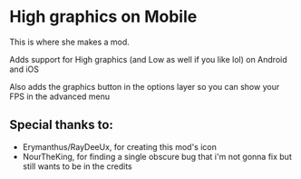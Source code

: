 # High graphics on Mobile

This is where she makes a mod.

Adds support for High graphics (and Low as well if you like lol) on Android and iOS

Also adds the graphics button in the options layer so you can show your FPS in the advanced menu

## Special thanks to:
- Erymanthus/RayDeeUx, for creating this mod's icon
- NourTheKing, for finding a single obscure bug that i'm not gonna fix but still wants to be in the credits